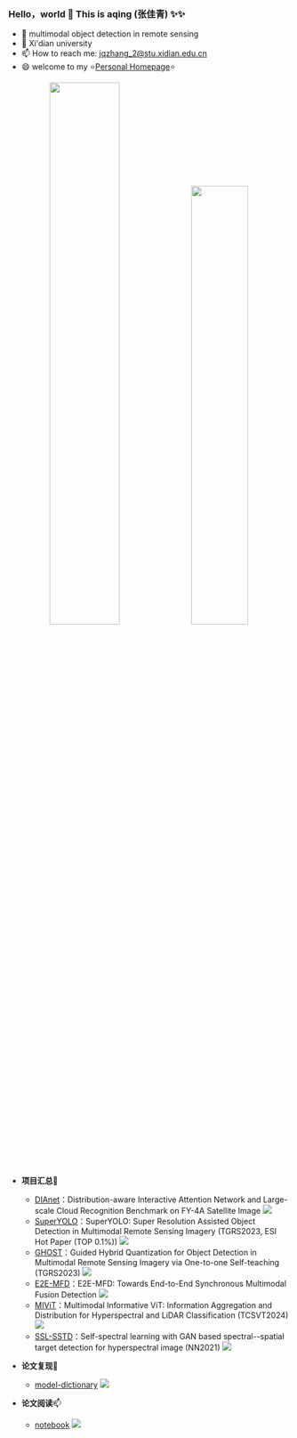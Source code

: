 ### Hello，world 👋 This is aqing (张佳青) ✨✨
  
- 🔭 multimodal object detection in remote sensing
- 🌱 Xi'dian university
- 📫 How to reach me: jqzhang_2@stu.xidian.edu.cn
- 😄 welcome to my ⭐[Personal Homepage](https://icey-zhang.github.io)⭐

<!--
![](http://github-profile-summary-cards.vercel.app/api/cards/stats?username=icey-zhang&theme=github)
-->

<p align="center">
  <img width="50%"  src="https://github-readme-stats.vercel.app/api?username=icey-zhang&count_private=true&show_icons=true&include_all_commits=false&hide_border=true&hide_title=true" />
  <img width="45%"  src="https://github-readme-streak-stats.herokuapp.com/?user=icey-zhang&hide_border=true" />
</p>


* **项目汇总**🌱
  * [DIAnet](https://github.com/icey-zhang/DIAnet)：Distribution-aware Interactive Attention Network and Large-scale Cloud Recognition Benchmark on FY-4A Satellite Image ![](https://unv-shield.librian.net/api/unv_shield?repo=icey-zhang/DIAnet&url=https://avatars.githubusercontent.com/u/53330871&scale=0.7)
  * [SuperYOLO](https://github.com/icey-zhang/SuperYOLO)：SuperYOLO: Super Resolution Assisted Object Detection in Multimodal Remote Sensing Imagery (TGRS2023, ESI Hot Paper (TOP 0.1%)) ![](https://unv-shield.librian.net/api/unv_shield?repo=icey-zhang/SuperYOLO&url=https://avatars.githubusercontent.com/u/53330871&scale=0.7)
  * [GHOST](https://github.com/icey-zhang/GHOST)：Guided Hybrid Quantization for Object Detection in Multimodal Remote Sensing Imagery via One-to-one Self-teaching (TGRS2023) ![](https://unv-shield.librian.net/api/unv_shield?repo=icey-zhang/GHOST&url=https://avatars.githubusercontent.com/u/53330871&scale=0.7)
  * [E2E-MFD](https://github.com/icey-zhang/E2E-MFD)：E2E-MFD: Towards End-to-End Synchronous Multimodal Fusion Detection ![](https://unv-shield.librian.net/api/unv_shield?repo=icey-zhang/E2E-MFD&url=https://avatars.githubusercontent.com/u/53330871&scale=0.7)
  * [MIViT](https://github.com/icey-zhang/MIViT)：Multimodal Informative ViT: Information Aggregation and Distribution for Hyperspectral and LiDAR Classification (TCSVT2024) ![](https://unv-shield.librian.net/api/unv_shield?repo=icey-zhang/MIViT&url=https://avatars.githubusercontent.com/u/53330871&scale=0.7)
  * [SSL-SSTD](https://github.com/icey-zhang/SSL-SSTD)：Self-spectral learning with GAN based spectral--spatial target detection for hyperspectral image (NN2021) ![](https://unv-shield.librian.net/api/unv_shield?repo=icey-zhang/SSL-SSTD&url=https://avatars.githubusercontent.com/u/53330871&scale=0.7)

* **论文复现**👯
  * [model-dictionary](https://github.com/icey-zhang/model-dictionary) ![](https://unv-shield.librian.net/api/unv_shield?repo=icey-zhang/model-dictionary&url=https://avatars.githubusercontent.com/u/53330871&scale=0.7)
  
* **论文阅读**📫
  * [notebook](https://github.com/icey-zhang/notebook) ![](https://unv-shield.librian.net/api/unv_shield?repo=icey-zhang/notebook&url=https://avatars.githubusercontent.com/u/53330871&scale=0.7)

<!--
**icey-zhang/icey-zhang** is a ✨ _special_ ✨ repository because its `README.md` (this file) appears on your GitHub profile.

Here are some ideas to get you started:

- 🔭 I’m currently working on ...
- 🌱 I’m currently learning ...
- 👯 I’m looking to collaborate on ...
- 🤔 I’m looking for help with ...
- 💬 Ask me about ...
- 📫 How to reach me: ...
- 😄 Pronouns: ...
- ⚡ Fun fact: ...
-->




